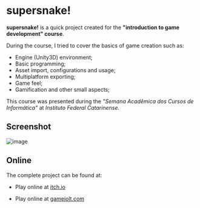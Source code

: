 supersnake!
===================

**supersnake!** is a quick project created for the **"introduction to game development" course**.

During the course, I tried to cover the basics of game creation such as:

- Engine (Unity3D) environment;
- Basic programming;
- Asset import, configurations and usage;
- Multiplatform exporting;
- Game feel;
- Gamification and other small aspects;

This course was presented during the *"Semana Acadêmica dos Cursos de Informática"* at *Instituto Federal Catarinense*.


Screenshot
-------------

![image](https://i.imgur.com/8EvMrE5.png)


Online
-------------

The complete project can be found at:

- Play online at [itch.io](https://dreamroadproductions.itch.io/supersnake)

- Play online at [gamejolt.com](http://gamejolt.com/dashboard/games/196406)
